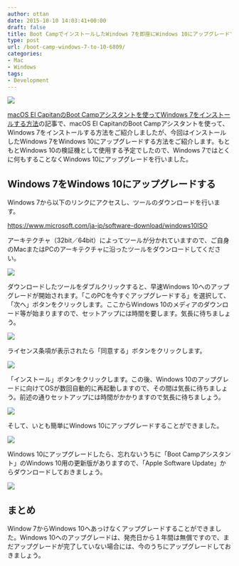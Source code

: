```yaml
---
author: ottan
date: 2015-10-10 14:03:41+00:00
draft: false
title: Boot CampでインストールしたWindows 7を即座にWindows 10にアップグレードする方法
type: post
url: /boot-camp-windows-7-to-10-6809/
categories:
- Mac
- Windows
tags:
- Development
---
```


![](/images/2015/10/151010-56191ac418bfc.jpg)






[macOS El CapitanのBoot Campアシスタントを使ってWindows 7をインストールする方法](/el-capitan-bootcamp-2774/)の記事で、macOS El CapitanのBoot Campアシスタントを使って、Windows 7をインストールする方法をご紹介しましたが、今回はインストールしたWindows 7をWindows 10にアップグレードする方法をご紹介します。もともとWindows 10の検証機として使用する予定でしたので、Windows 7ではとくに何もすることなくWindows 10にアップグレードを行いました。





## Windows 7をWindows 10にアップグレードする





Windows 7から以下のリンクにアクセスし、ツールのダウンロードを行います。



https://www.microsoft.com/ja-jp/software-download/windows10ISO



アーキテクチャ（32bit／64bit）によってツールが分かれていますので、ご自身のMacまたはPCのアーキテクチャに沿ったツールをダウンロードしてください。





![](/images/2015/10/151010-56191810cb06e-1.png)






ダウンロードしたツールをダブルクリックすると、早速Windows 10へのアップグレードが開始されます。「このPCを今すぐアップグレードする」を選択して、「次へ」ボタンをクリックします。ここからWindows 10のメディアのダウンロード等が始まりますので、セットアップには時間を要します。気長に待ちましょう。





![](/images/2015/10/151010-561918120f490.png)






ライセンス条項が表示されたら「同意する」ボタンをクリックします。





![](/images/2015/10/151010-561918139f93c.png)






「インストール」ボタンをクリックします。この後、Windows 10のアップグレードに向けてOSが数回自動的に再起動しますので、その間は気長に待ちましょう。前述の通りセットアップには時間がかかりますので気長に待ちましょう。





![](/images/2015/10/151010-561918159de05.png)






そして、いとも簡単にWindows 10にアップグレードすることができました。





![](/images/2015/10/151010-561918173c780.png)






Windows 10にアップグレードしたら、忘れないうちに「Boot Campアシスタント」のWindows 10用の更新版がありますので、「Apple Software Update」からダウンロードしておきましょう。





![](/images/2015/10/151010-5619181955dd7.png)






## まとめ





Window 7からWindows 10へあっけなくアップグレードすることができました。Windows 10へのアップグレードは、発売日から１年間は無償ですので、まだアップグレードが完了していない場合には、今のうちにアップグレードしておきましょう。
